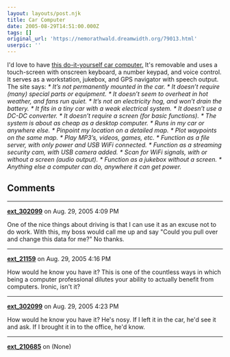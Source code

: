 ```yaml
---
layout: layouts/post.njk
title: Car Computer
date: 2005-08-29T14:51:00.000Z
tags: []
original_url: 'https://nemorathwald.dreamwidth.org/79013.html'
userpic: ''
---
```

I'd love to have [this do-it-yourself car computer.](http://www.hackaday.com/entry/1234000310056201/) It's removable and uses a touch-screen with onscreen keyboard, a number keypad, and voice control. It serves as a workstation, jukebox, and GPS navigator with speech output. The site says: _\* It’s not permanently mounted in the car. \* It doesn’t require (many) special parts or equipment. \* It doesn’t seem to overheat in hot weather, and fans run quiet. \* It’s not an electricity hog, and won’t drain the battery. \* It fits in a tiny car with a weak electrical system. \* It doesn’t use a DC-DC converter. \* It doesn’t require a screen (for basic functions). \* The system is about as cheap as a desktop computer. \* Runs in my car or anywhere else. \* Pinpoint my location on a detailed map. \* Plot waypoints on the same map. \* Play MP3’s, videos, games, etc. \* Function as a file server, with only power and USB WiFi connected. \* Function as a streaming security cam, with USB camera added. \* Scan for WiFi signals, with or without a screen (audio output). \* Function as a jukebox without a screen. \* Anything else a computer can do, anywhere it can get power._

## Comments

---

**[ext_302099](https://www.dreamwidth.org/users/ext_302099)** on Aug. 29, 2005 4:09 PM

One of the nice things about driving is that I can use it as an excuse not to do work. With this, my boss would call me up and say "Could you pull over and change this data for me?" No thanks.

---

**[ext_21159](https://www.dreamwidth.org/users/ext_21159)** on Aug. 29, 2005 4:16 PM

How would he know you have it? This is one of the countless ways in which being a computer professional dilutes your ability to actually benefit from computers. Ironic, isn't it?

---

**[ext_302099](https://www.dreamwidth.org/users/ext_302099)** on Aug. 29, 2005 4:23 PM

How would he know you have it? He's nosy. If I left it in the car, he'd see it and ask. If I brought it in to the office, he'd know.

---

**[ext_210685](https://www.dreamwidth.org/users/ext_210685)** on (None)

